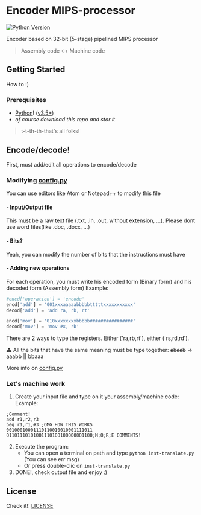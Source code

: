 # Encoder MIPS-processor

[![Python Version](https://img.shields.io/badge/Python-3.5%2B-blue.svg)](https://www.python.org)

Encoder based on 32-bit \(5-stage\) pipelined MIPS processor
> Assembly code \<\-\> Machine code

## Getting Started
How to :)

### Prerequisites
- [Python](https://www.python.org)! \([v3.5+](https://www.python.org/downloads/)\)
- *of course download this repo and star it*
> t-t-th-th-that's all folks!


## Encode\/decode!
First, must add/edit all operations to encode\/decode

### Modifying [config.py](config.py)
You can use editors like Atom or Notepad++ to modify this file
#### - Input\/Output file
This must be a raw text file \(.txt, .in, .out, without extension, ...\). Please dont use word files\(like .doc, .docx, ...\)
#### - Bits?
Yeah, you can modify the number of bits that the instructions must have
#### - Adding new operations
For each operation, you must write his encoded form \(Binary form\) and his decoded form \(Assembly form\)
 Example:
 ```python
 #encd['operation'] = 'encode'
 encd['add'] = '001xxxaaaaabbbbbtttttxxxxxxxxxxx'
 decod['add'] = 'add ra, rb, rt'

 encd['mov'] = '010xxxxxxxxbbbbb################'
 decod['mov'] = 'mov #x, rb'
 ```
There are 2 ways to type the registers. Either ('ra,rb,rt'), either ('rs,rd,rd').

:warning: All the bits that have the same meaning must be type together: ~~abaab~~ -> aaabb \|\| bbaaa

More info on [config.py](config.py)

### Let's machine work
1. Create your input file and type on it your assembly\/machine code:
  Example:
  ```
  ;Comment!
  add r1,r2,r3
  beq r1,r1,#3 ;OMG HOW THIS WORKS
  00100010001110110010010001111011
  01101110101001110100100000001100;M;O;R;E COMMENTS!
  ```
2. Execute the program:
   - You can open a terminal on path and type `python inst-translate.py` \(You can see err msg\)
   - Or press double-clic on `inst-translate.py`
3. DONE!, check output file and enjoy :)

## License
Check it!: [LICENSE](License.md)
